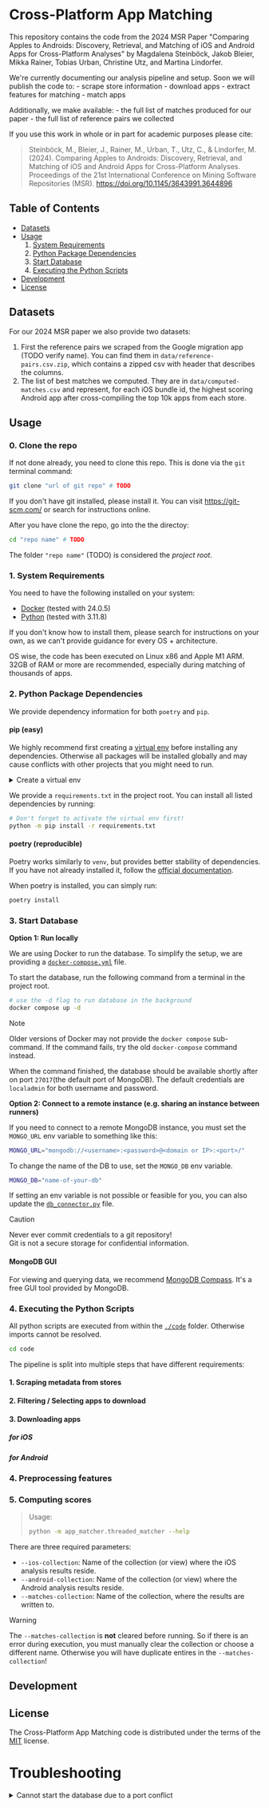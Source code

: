 # Cross-Platform App Matching

This repository contains the code from the 2024 MSR Paper "Comparing Apples to Androids: Discovery, Retrieval, and Matching of iOS and Android Apps for Cross-Platform Analyses" by Magdalena Steinböck, Jakob Bleier, Mikka Rainer, Tobias Urban, Christine Utz, and Martina Lindorfer. 

We're currently documenting our analysis pipeline and setup. Soon we will publish the code to:
    - scrape store information
    - download apps
    - extract features for matching
    - match apps

Additionally, we make available:
    - the full list of matches produced for our paper
    - the full list of reference pairs we collected

If you use this work in whole or in part for academic purposes please cite:

>Steinböck, M., Bleier, J., Rainer, M., Urban, T., Utz, C., & Lindorfer, M. (2024). Comparing Apples to Androids: Discovery, Retrieval, and Matching of iOS and Android Apps for Cross-Platform Analyses. Proceedings of the 21st International Conference on Mining Software Repositories (MSR). https://doi.org/10.1145/3643991.3644896

## Table of Contents

- [Datasets](#datasets)
- [Usage](#usage)
    1. [System Requirements](#1-system-requirements)
    2. [Python Package Dependencies](#2-python-package-dependencies)
    3. [Start Database](#3-start-database)
    4. [Executing the Python Scripts](#4-executing-the-python-scripts)
- [Development](#development)
- [License](#license)

## Datasets

For our 2024 MSR paper we also provide two datasets:

1. First the reference pairs we scraped from the Google migration app (TODO verify name). You can find them in `data/reference-pairs.csv.zip`, which contains a zipped csv with header that describes the columns.
2. The list of best matches we computed. They are in `data/computed-matches.csv` and represent, for each iOS bundle id, the highest scoring Android app after cross-compiling the top 10k apps from each store.



## Usage

### 0. Clone the repo

If not done already, you need to clone this repo. This is done via the `git` terminal command:

```sh
git clone "url of git repo" # TODO
```

If you don't have git installed, please install it. You can visit https://git-scm.com/ or search for instructions online.

After you have clone the repo, go into the the directoy:

```sh
cd "repo name" # TODO
```

The folder `"repo name"` (TODO) is considered the _project root_.

### 1. System Requirements

You need to have the following installed on your system:
- [Docker](https://www.docker.com/) (tested with 24.0.5)
- [Python](https://www.python.org/) (tested with 3.11.8)

If you don't know how to install them, please search for instructions on your own, as we can't provide guidance for every OS + architecture.

OS wise, the code has been executed on Linux x86 and Apple M1 ARM. 32GB of RAM or more are recommended, especially during matching of thousands of apps.

### 2. Python Package Dependencies

We provide dependency information for both `poetry` and `pip`.

#### pip (easy)

We highly recommend first creating a [virtual env](https://docs.python.org/3/library/venv.html) before installing any dependencies. Otherwise all packages will be installed globally and may cause conflicts with other projects that you might need to run.

<details>
    <summary>Create a virtual env</summary>

To create a virtual env, simply run this from the project root:

```sh
python -m venv venv
```

This will create a `venv` folder where all the dependencies will be installed to. However, in order to configure python properly, you must activate it first.

| OS | Command |
|---:|:------|
| Unix (Linux/MacOS) | `source ./venv/bin/activate` |
| Windows Powershell | `.\venv\Scripts\Activate.ps1` |
| Windows CMD | `.\venv\Scripts\activate.bat` |

> [!WARNING]  
> You need to active the Python virtual env every time you spawn a new shell! Otherwise python will only use and update the *globally* installed packages! 
>
> Most IDEs have good support for python virtual env, however. Please research on your own, how to build a workflow that suits your needs.

</details>

We provide a `requirements.txt` in the project root. You can install all listed dependencies by running:

```sh
# Don't forget to activate the virtual env first!
python -m pip install -r requirements.txt
```

#### poetry (reproducible)

Poetry works similarly to `venv`, but provides better stability of dependencies. If you have not already installed it, follow the [official documentation](https://python-poetry.org/docs/).

When poetry is installed, you can simply run:

```sh
poetry install
```

### 3. Start Database

**Option 1: Run locally**

We are using Docker to run the database. To simplify the setup, we are providing a [`docker-compose.yml`](./docker-compose.yml) file.

To start the database, run the following command from a terminal in the project root.

```sh
# use the -d flag to run database in the background
docker compose up -d
```

> [!NOTE] 
> Older versions of Docker may not provide the `docker compose` sub-command. If the command fails, try the old `docker-compose` command instead.

When the command finished, the database should be available shortly after on port `27017`(the default port of MongoDB). The default credentials are `localadmin` for both username and password.

**Option 2: Connect to a remote instance (e.g. sharing an instance between runners)**

If you need to connect to a remote MongoDB instance, you must set the `MONGO_URL` env variable to something like this:

```sh
MONGO_URL="mongodb://<username>:<password>@<domain or IP>:<port>/"
```

To change the name of the DB to use, set the `MONGO_DB` env variable.

```sh
MONGO_DB="name-of-your-db"
```

If setting an env variable is not possible or feasible for you, you can also update the [`db_connector.py`](code/database/db_connector.py) file.

> [!CAUTION]
> Never ever commit credentials to a git repository!    
> Git is not a secure storage for confidential information.


#### MongoDB GUI

For viewing and querying data, we recommend [MongoDB Compass](https://www.mongodb.com/products/tools/compass). It's a free GUI tool provided by MongoDB.

### 4. Executing the Python Scripts

All python scripts are executed from within the [`./code`](./code/) folder. Otherwise imports cannot be resolved.

```sh
cd code
```

The pipeline is split into multiple steps that have different requirements:

#### 1. Scraping metadata from stores

#### 2. Filtering / Selecting apps to download

#### 3. Downloading apps

##### for iOS

##### for Android

### 4. Preprocessing features

### 5. Computing scores

> Usage:
> ```sh
> python -m app_matcher.threaded_matcher --help
> ```

There are three required parameters:
- `--ios-collection`: Name of the collection (or view) where the iOS analysis results reside. 
- `--android-collection`: Name of the collection (or view) where the Android analysis results reside.
- `--matches-collection`: Name of the collection, where the results are written to.

> [!WARNING]  
> The `--matches-collection` is **not** cleared before running. So if there is an error during execution, you must manually clear the collection or choose a different name. Otherwise you will have duplicate entires in the `--matches-collection`!

## Development

## License

The Cross-Platform App Matching code is distributed under the terms of the [MIT](https://spdx.org/licenses/MIT.html) license.

# Troubleshooting

<details>
    <summary>Cannot start the database due to a port conflict</summary>

This can happen, if the default port of MongoDB (`27017`) is already in use. You can change the port of MongoDB in the `docker-compose.yml`

```yml
# ...
    ports:
        - "127.0.0.1:<change this port>:27017"
#....
```

Note, however, that you also need to update the connection string.

This can either be done, by setting the `MONGO_URL` env variable to something like this:

```
mongodb://localadmin:localadmin@localhost:<your changed port>/
```

or by updating the default value in the [`db_connector.py`](code/database/db_connector.py) file.

> [!CAUTION]
> Never ever commit credentials to a git repository!    
> Git is not a secure storage for confidential information.

</details>
